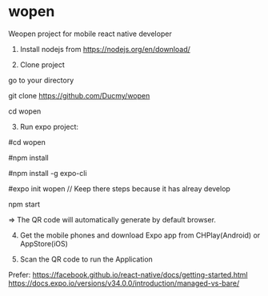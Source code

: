 # wopen
Weopen project for mobile react native developer

1. Install nodejs from https://nodejs.org/en/download/

2. Clone project

 go to  your directory
  
 git clone https://github.com/Ducmy/wopen

 cd wopen

3. Run expo project:

#cd wopen

#npm install

#npm install -g expo-cli

#expo init wopen // Keep there steps because it has alreay develop


npm start



=> The QR code will automatically generate by default browser.

4. Get the mobile phones and download Expo app from CHPlay(Android) or AppStore(iOS)

5. Scan the QR code to run the Application

Prefer: https://facebook.github.io/react-native/docs/getting-started.html
https://docs.expo.io/versions/v34.0.0/introduction/managed-vs-bare/
